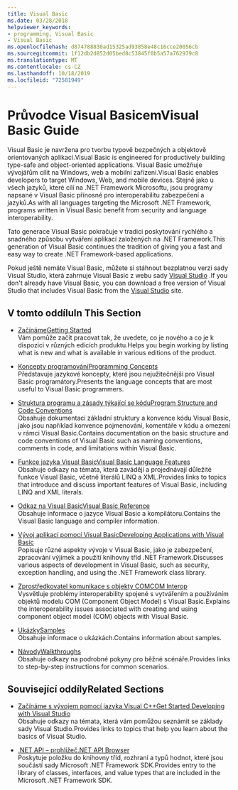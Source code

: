 ```yaml
---
title: Visual Basic
ms.date: 03/28/2018
helpviewer_keywords:
- programming, Visual Basic
- Visual Basic
ms.openlocfilehash: d874788830ad15325ad93858e48c16cce20056cb
ms.sourcegitcommit: 1f12db2d852d05bed8c53845f0b5a57a762979c8
ms.translationtype: MT
ms.contentlocale: cs-CZ
ms.lasthandoff: 10/18/2019
ms.locfileid: "72581949"
---
```

# <a name="visual-basic-guide"></a><span data-ttu-id="7ac22-102">Průvodce Visual Basicem</span><span class="sxs-lookup"><span data-stu-id="7ac22-102">Visual Basic Guide</span></span>

<span data-ttu-id="7ac22-103">Visual Basic je navržena pro tvorbu typově bezpečných a objektově orientovaných aplikací.</span><span class="sxs-lookup"><span data-stu-id="7ac22-103">Visual Basic is engineered for productively building type-safe and object-oriented applications.</span></span> <span data-ttu-id="7ac22-104">Visual Basic umožňuje vývojářům cílit na Windows, web a mobilní zařízení.</span><span class="sxs-lookup"><span data-stu-id="7ac22-104">Visual Basic enables developers to target Windows, Web, and mobile devices.</span></span> <span data-ttu-id="7ac22-105">Stejně jako u všech jazyků, které cílí na .NET Framework Microsoftu, jsou programy napsané v Visual Basic přínosné pro interoperabilitu zabezpečení a jazyků.</span><span class="sxs-lookup"><span data-stu-id="7ac22-105">As with all languages targeting the Microsoft .NET Framework, programs written in Visual Basic benefit from security and language interoperability.</span></span>

<span data-ttu-id="7ac22-106">Tato generace Visual Basic pokračuje v tradici poskytování rychlého a snadného způsobu vytváření aplikací založených na .NET Framework.</span><span class="sxs-lookup"><span data-stu-id="7ac22-106">This generation of Visual Basic continues the tradition of giving you a fast and easy way to create .NET Framework-based applications.</span></span>

<span data-ttu-id="7ac22-107">Pokud ještě nemáte Visual Basic, můžete si stáhnout bezplatnou verzi sady Visual Studio, která zahrnuje Visual Basic z webu sady [Visual Studio](https://aka.ms/vsdownload?utm_source=mscom&utm_campaign=msdocs) .</span><span class="sxs-lookup"><span data-stu-id="7ac22-107">If you don't already have Visual Basic, you can download a free version of Visual Studio that includes Visual Basic from the [Visual Studio](https://aka.ms/vsdownload?utm_source=mscom&utm_campaign=msdocs) site.</span></span>

## <a name="in-this-section"></a><span data-ttu-id="7ac22-108">V tomto oddílu</span><span class="sxs-lookup"><span data-stu-id="7ac22-108">In This Section</span></span>

- [<span data-ttu-id="7ac22-109">Začínáme</span><span class="sxs-lookup"><span data-stu-id="7ac22-109">Getting Started</span></span>](../visual-basic/getting-started/index.md)  
  <span data-ttu-id="7ac22-110">Vám pomůže začít pracovat tak, že uvedete, co je nového a co je k dispozici v různých edicích produktu.</span><span class="sxs-lookup"><span data-stu-id="7ac22-110">Helps you begin working by listing what is new and what is available in various editions of the product.</span></span>

- [<span data-ttu-id="7ac22-111">Koncepty programování</span><span class="sxs-lookup"><span data-stu-id="7ac22-111">Programming Concepts</span></span>](../visual-basic/programming-guide/concepts/index.md)  
  <span data-ttu-id="7ac22-112">Představuje jazykové koncepty, které jsou nejužitečnější pro Visual Basic programátory.</span><span class="sxs-lookup"><span data-stu-id="7ac22-112">Presents the language concepts that are most useful to Visual Basic programmers.</span></span>

- [<span data-ttu-id="7ac22-113">Struktura programu a zásady týkající se kódu</span><span class="sxs-lookup"><span data-stu-id="7ac22-113">Program Structure and Code Conventions</span></span>](../visual-basic/programming-guide/program-structure/program-structure-and-code-conventions.md)  
  <span data-ttu-id="7ac22-114">Obsahuje dokumentaci základní struktury a konvence kódu Visual Basic, jako jsou například konvence pojmenování, komentáře v kódu a omezení v rámci Visual Basic.</span><span class="sxs-lookup"><span data-stu-id="7ac22-114">Contains documentation on the basic structure and code conventions of Visual Basic such as naming conventions, comments in code, and limitations within Visual Basic.</span></span>

- [<span data-ttu-id="7ac22-115">Funkce jazyka Visual Basic</span><span class="sxs-lookup"><span data-stu-id="7ac22-115">Visual Basic Language Features</span></span>](../visual-basic/programming-guide/language-features/index.md)  
  <span data-ttu-id="7ac22-116">Obsahuje odkazy na témata, která zavádějí a projednávají důležité funkce Visual Basic, včetně literálů LINQ a XML.</span><span class="sxs-lookup"><span data-stu-id="7ac22-116">Provides links to topics that introduce and discuss important features of Visual Basic, including LINQ and XML literals.</span></span>

- [<span data-ttu-id="7ac22-117">Odkaz na Visual Basic</span><span class="sxs-lookup"><span data-stu-id="7ac22-117">Visual Basic Reference</span></span>](../visual-basic/reference/index.md)  
  <span data-ttu-id="7ac22-118">Obsahuje informace o jazyce Visual Basic a kompilátoru.</span><span class="sxs-lookup"><span data-stu-id="7ac22-118">Contains the Visual Basic language and compiler information.</span></span>

- [<span data-ttu-id="7ac22-119">Vývoj aplikací pomocí Visual Basic</span><span class="sxs-lookup"><span data-stu-id="7ac22-119">Developing Applications with Visual Basic</span></span>](../visual-basic/developing-apps/index.md)  
  <span data-ttu-id="7ac22-120">Popisuje různé aspekty vývoje v Visual Basic, jako je zabezpečení, zpracování výjimek a použití knihovny tříd .NET Framework.</span><span class="sxs-lookup"><span data-stu-id="7ac22-120">Discusses various aspects of development in Visual Basic, such as security, exception handling, and using the .NET Framework class library.</span></span>

- [<span data-ttu-id="7ac22-121">Zprostředkovatel komunikace s objekty COM</span><span class="sxs-lookup"><span data-stu-id="7ac22-121">COM Interop</span></span>](../visual-basic/programming-guide/com-interop/index.md)  
  <span data-ttu-id="7ac22-122">Vysvětluje problémy interoperability spojené s vytvářením a používáním objektů modelu COM (Component Object Model) s Visual Basic.</span><span class="sxs-lookup"><span data-stu-id="7ac22-122">Explains the interoperability issues associated with creating and using component object model (COM) objects with Visual Basic.</span></span>

- [<span data-ttu-id="7ac22-123">Ukázky</span><span class="sxs-lookup"><span data-stu-id="7ac22-123">Samples</span></span>](../visual-basic/sample-applications.md)  
  <span data-ttu-id="7ac22-124">Obsahuje informace o ukázkách.</span><span class="sxs-lookup"><span data-stu-id="7ac22-124">Contains information about samples.</span></span>

- [<span data-ttu-id="7ac22-125">Návody</span><span class="sxs-lookup"><span data-stu-id="7ac22-125">Walkthroughs</span></span>](../visual-basic/walkthroughs.md)  
  <span data-ttu-id="7ac22-126">Obsahuje odkazy na podrobné pokyny pro běžné scénáře.</span><span class="sxs-lookup"><span data-stu-id="7ac22-126">Provides links to step-by-step instructions for common scenarios.</span></span>

## <a name="related-sections"></a><span data-ttu-id="7ac22-127">Související oddíly</span><span class="sxs-lookup"><span data-stu-id="7ac22-127">Related Sections</span></span>

- [<span data-ttu-id="7ac22-128">Začínáme s vývojem pomocí jazyka Visual C++</span><span class="sxs-lookup"><span data-stu-id="7ac22-128">Get Started Developing with Visual Studio</span></span>](/visualstudio/ide/get-started-developing-with-visual-studio)  
  <span data-ttu-id="7ac22-129">Obsahuje odkazy na témata, která vám pomůžou seznámit se základy sady Visual Studio.</span><span class="sxs-lookup"><span data-stu-id="7ac22-129">Provides links to topics that help you learn about the basics of Visual Studio.</span></span>

- [<span data-ttu-id="7ac22-130">.NET API – prohlížeč</span><span class="sxs-lookup"><span data-stu-id="7ac22-130">.NET API Browser</span></span>](../../api/index.md)  
  <span data-ttu-id="7ac22-131">Poskytuje položku do knihovny tříd, rozhraní a typů hodnot, které jsou součástí sady Microsoft .NET Framework SDK.</span><span class="sxs-lookup"><span data-stu-id="7ac22-131">Provides entry to the library of classes, interfaces, and value types that are included in the Microsoft .NET Framework SDK.</span></span>
